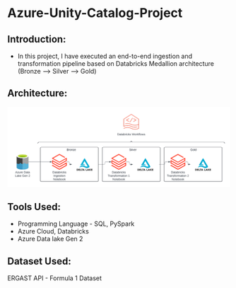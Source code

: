 # Azure-Unity-Catalog-Project

## Introduction:
- In this project, I have executed an end-to-end ingestion and transformation pipeline based on Databricks Medallion architecture (Bronze --> Silver --> Gold)

## Architecture:

![alt text](https://github.com/ashwin975/Azure-Unity-Catalog-Project/blob/main/Azure%20Unity%20Catalog%20Project.png)

## Tools Used:
 - Programming Language - SQL, PySpark
 - Azure Cloud, Databricks
 - Azure Data lake Gen 2

## Dataset Used:
ERGAST API - Formula 1 Dataset
